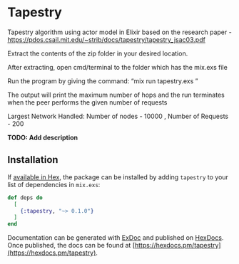 # Tapestry

Tapestry algorithm using actor model in Elixir based on the research paper - https://pdos.csail.mit.edu/~strib/docs/tapestry/tapestry_jsac03.pdf

Extract the contents of the zip folder in your desired location. 

After extracting, open cmd/terminal to the folder which has the mix.exs file 

Run the program by giving the command:  “mix run tapestry.exs <number of nodes> <number of requests>”  
  
The output will print the maximum number of hops and the run terminates when the peer performs the given number of requests

Largest Network Handled: Number of nodes - 10000 , Number of Requests - 200

**TODO: Add description**

## Installation

If [available in Hex](https://hex.pm/docs/publish), the package can be installed
by adding `tapestry` to your list of dependencies in `mix.exs`:

```elixir
def deps do
  [
    {:tapestry, "~> 0.1.0"}
  ]
end
```

Documentation can be generated with [ExDoc](https://github.com/elixir-lang/ex_doc)
and published on [HexDocs](https://hexdocs.pm). Once published, the docs can
be found at [https://hexdocs.pm/tapestry](https://hexdocs.pm/tapestry).


